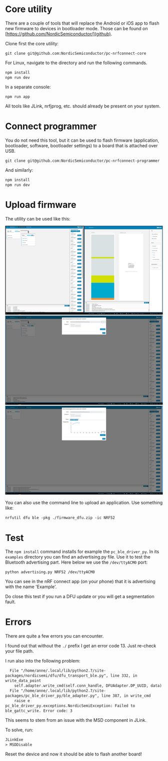 # Core utility

There are a couple of tools that will replace the Android or iOS app to flash new firmware to devices in bootloader
mode. Those can be found on [https://github.com/NordicSemiconductor/](github).

Clone first the core utility:

    git clone git@github.com:NordicSemiconductor/pc-nrfconnect-core

For Linux, navigate to the directory and run the following commands.

    npm install
    npm run dev

In a separate console:

    npm run app

All tools like JLink, nrfjprog, etc. should already be present on your system.

# Connect programmer

You do not need this tool, but it can be used to flash firmware (application, bootloader, software, bootloader 
settings) to a board that is attached over USB.

    git clone git@github.com:NordicSemiconductor/pc-nrfconnect-programmer

And similarly:

    npm install
    npm run dev

# Upload firmware

The utility can be used like this:

![Nordic tools](../docs/images/pc_nordic_tools.png)
![Start dfu](../docs/images/pc_nordic_start_dfu.png)
![Transferring](../docs/images/pc_nordic_transferring.png)


You can also use the command line to upload an application. Use something like:

    nrfutil dfu ble -pkg ./firmware_dfu.zip -ic NRF52

# Test

The `npm install` command installs for example the `pc_ble_driver_py`. In its `examples` directory you can find an
advertising.py file. Use it to test the Bluetooth advertising part. Here below we use the `/dev/ttyACM0` port:

    python advertising.py NRF52 /dev/ttyACM0

You can see in the nRF connect app (on your phone) that it is advertising with the name 'Example'.

Do close this test if you run a DFU update or you will get a segmentation fault. 

# Errors

There are quite a few errors you can encounter. 

I found out that without the `./` prefix I get an error code 13. Just re-check your file path.

I run also into the following problem:

      File "/home/anne/.local/lib/python2.7/site-packages/nordicsemi/dfu/dfu_transport_ble.py", line 332, in write_data_point
        self.adapter.write_cmd(self.conn_handle, DFUAdapter.DP_UUID, data)
      File "/home/anne/.local/lib/python2.7/site-packages/pc_ble_driver_py/ble_adapter.py", line 387, in write_cmd
        raise e
    pc_ble_driver_py.exceptions.NordicSemiException: Failed to ble_gattc_write. Error code: 3

This seems to stem from an issue with the MSD component in JLink.

To solve, run:

    JLinkExe
    > MSDDisable

Reset the device and now it should be able to flash another board!
